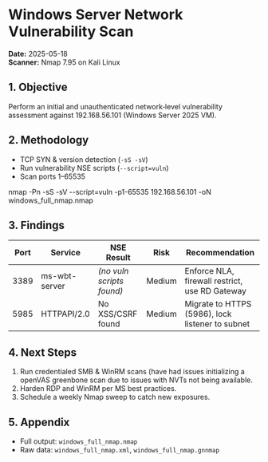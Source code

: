 # Windows Server Network Vulnerability Scan

**Date:** 2025-05-18  
**Scanner:** Nmap 7.95 on Kali Linux  

## 1. Objective  
Perform an initial and unauthenticated network‐level vulnerability assessment against 192.168.56.101 (Windows Server 2025 VM).

## 2. Methodology  
- TCP SYN & version detection (`-sS -sV`)  
- Run vulnerability NSE scripts (`--script=vuln`)  
- Scan ports 1–65535  

nmap -Pn -sS -sV --script=vuln -p1-65535 192.168.56.101 -oN windows_full_nmap.nmap


## 3. Findings

| Port | Service         | NSE Result               | Risk  | Recommendation                                   |
|------|-----------------|--------------------------|-------|--------------------------------------------------|
| 3389 | ms-wbt-server   | *(no vuln scripts found)*| Medium| Enforce NLA, firewall restrict, use RD Gateway   |
| 5985 | HTTPAPI/2.0     | No XSS/CSRF found        | Medium| Migrate to HTTPS (5986), lock listener to subnet|

## 4. Next Steps  
1. Run credentialed SMB & WinRM scans (have had issues initializing a openVAS greenbone scan due to issues with NVTs not being available.  
2. Harden RDP and WinRM per MS best practices.  
3. Schedule a weekly Nmap sweep to catch new exposures.

## 5. Appendix  
- Full output: `windows_full_nmap.nmap`  
- Raw data: `windows_full_nmap.xml`, `windows_full_nmap.gnnmap`
